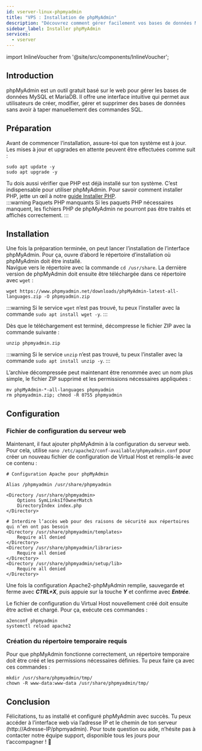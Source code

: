 ```yaml
---
id: vserver-linux-phpmyadmin
title: "VPS : Installation de phpMyAdmin"
description: "Découvrez comment gérer facilement vos bases de données MySQL et MariaDB grâce à l’interface web conviviale de phpMyAdmin → En savoir plus maintenant"
sidebar_label: Installer phpMyAdmin
services:
  - vserver
---
```


import InlineVoucher from '@site/src/components/InlineVoucher';

## Introduction

phpMyAdmin est un outil gratuit basé sur le web pour gérer les bases de données MySQL et MariaDB. Il offre une interface intuitive qui permet aux utilisateurs de créer, modifier, gérer et supprimer des bases de données sans avoir à taper manuellement des commandes SQL.

<InlineVoucher />

## Préparation

Avant de commencer l’installation, assure-toi que ton système est à jour. Les mises à jour et upgrades en attente peuvent être effectuées comme suit :

```
sudo apt update -y
sudo apt upgrade -y
```

Tu dois aussi vérifier que PHP est déjà installé sur ton système. C’est indispensable pour utiliser phpMyAdmin. Pour savoir comment installer PHP, jette un œil à notre [guide Installer PHP](vserver-linux-php.md).  
:::warning Paquets PHP manquants
Si les paquets PHP nécessaires manquent, les fichiers PHP de phpMyAdmin ne pourront pas être traités et affichés correctement. 
:::

## Installation

Une fois la préparation terminée, on peut lancer l’installation de l’interface phpMyAdmin. Pour ça, ouvre d’abord le répertoire d’installation où phpMyAdmin doit être installé.  
Navigue vers le répertoire avec la commande `cd /usr/share`. La dernière version de phpMyAdmin doit ensuite être téléchargée dans ce répertoire avec `wget` :

```
wget https://www.phpmyadmin.net/downloads/phpMyAdmin-latest-all-languages.zip -O phpmyadmin.zip
```

:::warning
Si le service `wget` n’est pas trouvé, tu peux l’installer avec la commande `sudo apt install wget -y`. 
:::

Dès que le téléchargement est terminé, décompresse le fichier ZIP avec la commande suivante : 

```
unzip phpmyadmin.zip
```
:::warning
Si le service `unzip` n’est pas trouvé, tu peux l’installer avec la commande `sudo apt install unzip -y`. 
:::

L’archive décompressée peut maintenant être renommée avec un nom plus simple, le fichier ZIP supprimé et les permissions nécessaires appliquées : 

```
mv phpMyAdmin-*-all-languages phpmyadmin
rm phpmyadmin.zip; chmod -R 0755 phpmyadmin
```



## Configuration

### Fichier de configuration du serveur web  
Maintenant, il faut ajouter phpMyAdmin à la configuration du serveur web. Pour cela, utilise `nano /etc/apache2/conf-available/phpmyadmin.conf` pour créer un nouveau fichier de configuration de Virtual Host et remplis-le avec ce contenu :

```
# Configuration Apache pour phpMyAdmin

Alias /phpmyadmin /usr/share/phpmyadmin

<Directory /usr/share/phpmyadmin>
    Options SymLinksIfOwnerMatch
    DirectoryIndex index.php
</Directory>

# Interdire l’accès web pour des raisons de sécurité aux répertoires qui n’en ont pas besoin
<Directory /usr/share/phpmyadmin/templates>
    Require all denied
</Directory>
<Directory /usr/share/phpmyadmin/libraries>
    Require all denied
</Directory>
<Directory /usr/share/phpmyadmin/setup/lib>
    Require all denied
</Directory>
```

Une fois la configuration Apache2-phpMyAdmin remplie, sauvegarde et ferme avec ***CTRL+X***, puis appuie sur la touche ***Y*** et confirme avec ***Entrée***.

Le fichier de configuration du Virtual Host nouvellement créé doit ensuite être activé et chargé. Pour ça, exécute ces commandes :

```
a2enconf phpmyadmin
systemctl reload apache2
```



### Création du répertoire temporaire requis

Pour que phpMyAdmin fonctionne correctement, un répertoire temporaire doit être créé et les permissions nécessaires définies. Tu peux faire ça avec ces commandes : 

```
mkdir /usr/share/phpmyadmin/tmp/
chown -R www-data:www-data /usr/share/phpmyadmin/tmp/
```



## Conclusion

Félicitations, tu as installé et configuré phpMyAdmin avec succès. Tu peux accéder à l’interface web via l’adresse IP et le chemin de ton serveur (http://Adresse-IP/phpmyadmin). Pour toute question ou aide, n’hésite pas à contacter notre équipe support, disponible tous les jours pour t’accompagner ! 🙂

<InlineVoucher />